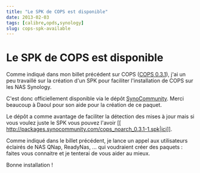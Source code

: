 ```yaml
---
title: "Le SPK de COPS est disponible"
date: 2013-02-03
tags: [calibre,opds,synology]
slug: cops-spk-available
---
```

# Le SPK de COPS est disponible

Comme indiqué dans mon billet précédent sur COPS ([COPS 0.3.1](/blog/cops-0.3.1)), j'ai un peu travaillé sur la création d'un SPK pour faciliter l'installation de COPS sur les NAS Synology.

C'est donc officiellement disponible via le dépôt [SynoCommunity](http://www.synocommunity.com/). Merci beaucoup à Daoul pour son aide pour la création de ce paquet.

Le dépôt a comme avantage de faciliter la détection des mises à jour mais si vous voulez juste le SPK vous pouvez l'avoir [[
http://packages.synocommunity.com/cops_noarch_0.3.1-1.spk|ici]].

Comme indiqué dans le billet précédent, je lance un appel aux utilisateurs éclairés de NAS QNap, ReadyNas, ... qui voudraient créer des paquets : faites vous connaitre et je tenterai de vous aider au mieux.

Bonne installation !

